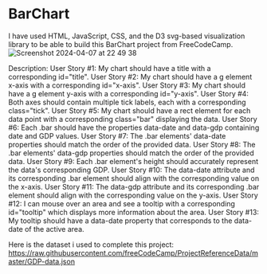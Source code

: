 # BarChart

I have used HTML, JavaScript, CSS, and the D3 svg-based visualization library to be able to build this BarChart project from FreeCodeCamp.
![Screenshot 2024-04-07 at 22 49 38](https://github.com/Legacyfgs/BarChart/assets/84978510/76f34ce8-53ba-4991-9cdf-cda3ea2aaf97)

Description:
User Story #1: My chart should have a title with a corresponding id="title".
User Story #2: My chart should have a g element x-axis with a corresponding id="x-axis".
User Story #3: My chart should have a g element y-axis with a corresponding id="y-axis".
User Story #4: Both axes should contain multiple tick labels, each with a corresponding class="tick".
User Story #5: My chart should have a rect element for each data point with a corresponding class="bar" displaying the data.
User Story #6: Each .bar should have the properties data-date and data-gdp containing date and GDP values.
User Story #7: The .bar elements' data-date properties should match the order of the provided data.
User Story #8: The .bar elements' data-gdp properties should match the order of the provided data.
User Story #9: Each .bar element's height should accurately represent the data's corresponding GDP.
User Story #10: The data-date attribute and its corresponding .bar element should align with the corresponding value on the x-axis.
User Story #11: The data-gdp attribute and its corresponding .bar element should align with the corresponding value on the y-axis.
User Story #12: I can mouse over an area and see a tooltip with a corresponding id="tooltip" which displays more information about the area.
User Story #13: My tooltip should have a data-date property that corresponds to the data-date of the active area.

Here is the dataset i used to complete this project: https://raw.githubusercontent.com/freeCodeCamp/ProjectReferenceData/master/GDP-data.json
